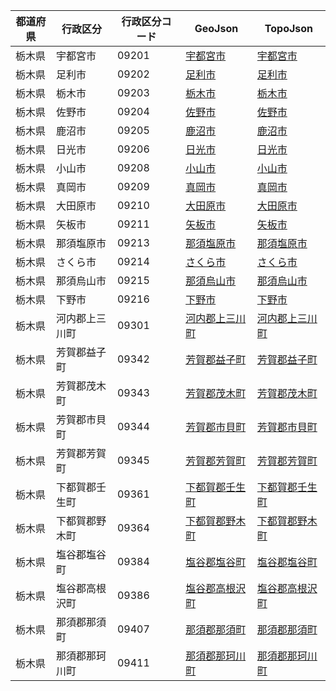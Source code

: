 | 都道府県 | 行政区分 | 行政区分コード | GeoJson | TopoJson |
|-----------|--------- |--------------|------|------|
| 栃木県 | 宇都宮市 | 09201 | [宇都宮市](/geojson/cities/09/09201.json) | [宇都宮市](/topojson/cities/09/09201.topojson) |
| 栃木県 | 足利市 | 09202 | [足利市](/geojson/cities/09/09202.json) | [足利市](/topojson/cities/09/09202.topojson) |
| 栃木県 | 栃木市 | 09203 | [栃木市](/geojson/cities/09/09203.json) | [栃木市](/topojson/cities/09/09203.topojson) |
| 栃木県 | 佐野市 | 09204 | [佐野市](/geojson/cities/09/09204.json) | [佐野市](/topojson/cities/09/09204.topojson) |
| 栃木県 | 鹿沼市 | 09205 | [鹿沼市](/geojson/cities/09/09205.json) | [鹿沼市](/topojson/cities/09/09205.topojson) |
| 栃木県 | 日光市 | 09206 | [日光市](/geojson/cities/09/09206.json) | [日光市](/topojson/cities/09/09206.topojson) |
| 栃木県 | 小山市 | 09208 | [小山市](/geojson/cities/09/09208.json) | [小山市](/topojson/cities/09/09208.topojson) |
| 栃木県 | 真岡市 | 09209 | [真岡市](/geojson/cities/09/09209.json) | [真岡市](/topojson/cities/09/09209.topojson) |
| 栃木県 | 大田原市 | 09210 | [大田原市](/geojson/cities/09/09210.json) | [大田原市](/topojson/cities/09/09210.topojson) |
| 栃木県 | 矢板市 | 09211 | [矢板市](/geojson/cities/09/09211.json) | [矢板市](/topojson/cities/09/09211.topojson) |
| 栃木県 | 那須塩原市 | 09213 | [那須塩原市](/geojson/cities/09/09213.json) | [那須塩原市](/topojson/cities/09/09213.topojson) |
| 栃木県 | さくら市 | 09214 | [さくら市](/geojson/cities/09/09214.json) | [さくら市](/topojson/cities/09/09214.topojson) |
| 栃木県 | 那須烏山市 | 09215 | [那須烏山市](/geojson/cities/09/09215.json) | [那須烏山市](/topojson/cities/09/09215.topojson) |
| 栃木県 | 下野市 | 09216 | [下野市](/geojson/cities/09/09216.json) | [下野市](/topojson/cities/09/09216.topojson) |
| 栃木県 | 河内郡上三川町 | 09301 | [河内郡上三川町](/geojson/cities/09/09301.json) | [河内郡上三川町](/topojson/cities/09/09301.topojson) |
| 栃木県 | 芳賀郡益子町 | 09342 | [芳賀郡益子町](/geojson/cities/09/09342.json) | [芳賀郡益子町](/topojson/cities/09/09342.topojson) |
| 栃木県 | 芳賀郡茂木町 | 09343 | [芳賀郡茂木町](/geojson/cities/09/09343.json) | [芳賀郡茂木町](/topojson/cities/09/09343.topojson) |
| 栃木県 | 芳賀郡市貝町 | 09344 | [芳賀郡市貝町](/geojson/cities/09/09344.json) | [芳賀郡市貝町](/topojson/cities/09/09344.topojson) |
| 栃木県 | 芳賀郡芳賀町 | 09345 | [芳賀郡芳賀町](/geojson/cities/09/09345.json) | [芳賀郡芳賀町](/topojson/cities/09/09345.topojson) |
| 栃木県 | 下都賀郡壬生町 | 09361 | [下都賀郡壬生町](/geojson/cities/09/09361.json) | [下都賀郡壬生町](/topojson/cities/09/09361.topojson) |
| 栃木県 | 下都賀郡野木町 | 09364 | [下都賀郡野木町](/geojson/cities/09/09364.json) | [下都賀郡野木町](/topojson/cities/09/09364.topojson) |
| 栃木県 | 塩谷郡塩谷町 | 09384 | [塩谷郡塩谷町](/geojson/cities/09/09384.json) | [塩谷郡塩谷町](/topojson/cities/09/09384.topojson) |
| 栃木県 | 塩谷郡高根沢町 | 09386 | [塩谷郡高根沢町](/geojson/cities/09/09386.json) | [塩谷郡高根沢町](/topojson/cities/09/09386.topojson) |
| 栃木県 | 那須郡那須町 | 09407 | [那須郡那須町](/geojson/cities/09/09407.json) | [那須郡那須町](/topojson/cities/09/09407.topojson) |
| 栃木県 | 那須郡那珂川町 | 09411 | [那須郡那珂川町](/geojson/cities/09/09411.json) | [那須郡那珂川町](/topojson/cities/09/09411.topojson) |
